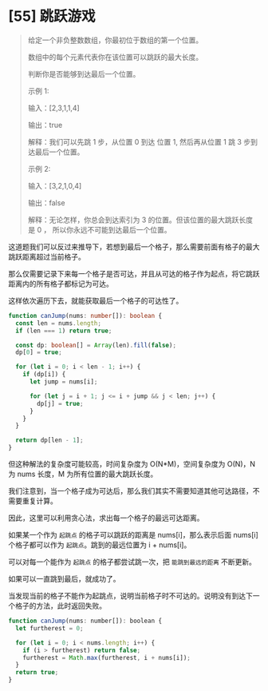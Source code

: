 # [55] 跳跃游戏

> 给定一个非负整数数组，你最初位于数组的第一个位置。
>
> 数组中的每个元素代表你在该位置可以跳跃的最大长度。
>
> 判断你是否能够到达最后一个位置。
>
> 示例 1:
>
> 输入：[2,3,1,1,4]
>
> 输出：true
>
> 解释：我们可以先跳 1 步，从位置 0 到达 位置 1, 然后再从位置 1 跳 3 步到达最后一个位置。
>
> 示例 2:
>
> 输入：[3,2,1,0,4]
>
> 输出：false
>
> 解释：无论怎样，你总会到达索引为 3 的位置。但该位置的最大跳跃长度是 0 ， 所以你永远不可能到达最后一个位置。

这道题我们可以反过来推导下，若想到最后一个格子，那么需要前面有格子的最大跳跃距离超过当前格子。

那么仅需要记录下来每一个格子是否可达，并且从可达的格子作为起点，将它跳跃距离内的所有格子都标记为可达。

这样依次遍历下去，就能获取最后一个格子的可达性了。

```ts
function canJump(nums: number[]): boolean {
  const len = nums.length;
  if (len === 1) return true;

  const dp: boolean[] = Array(len).fill(false);
  dp[0] = true;

  for (let i = 0; i < len - 1; i++) {
    if (dp[i]) {
      let jump = nums[i];

      for (let j = i + 1; j <= i + jump && j < len; j++) {
        dp[j] = true;
      }
    }
  }

  return dp[len - 1];
}
```

但这种解法的复杂度可能较高，时间复杂度为 O(N*M)，空间复杂度为 O(N)，N 为 nums 长度，M 为所有位置的最大跳跃长度。

我们注意到，当一个格子成为可达后，那么我们其实不需要知道其他可达路径，不需要重复计算。

因此，这里可以利用贪心法，求出每一个格子的最远可达距离。

如果某一个作为 `起跳点` 的格子可以跳跃的距离是 nums[i]，那么表示后面 nums[i] 个格子都可以作为 `起跳点`。跳到的最远位置为 i + nums[i]。

可以对每一个能作为 `起跳点` 的格子都尝试跳一次，把 `能跳到最远的距离` 不断更新。

如果可以一直跳到最后，就成功了。

当发现当前的格子不能作为起跳点，说明当前格子时不可达的。说明没有到达下一个格子的方法，此时返回失败。

```js
function canJump(nums: number[]): boolean {
  let furtherest = 0;

  for (let i = 0; i < nums.length; i++) {
    if (i > furtherest) return false;
    furtherest = Math.max(furtherest, i + nums[i]);
  }
  return true;
}
```

